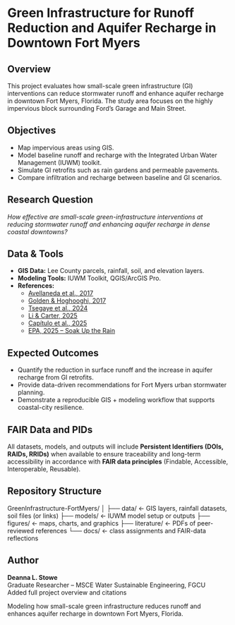 #  Green Infrastructure for Runoff Reduction and Aquifer Recharge in Downtown Fort Myers

## Overview
This project evaluates how small-scale green infrastructure (GI) interventions can reduce stormwater runoff and enhance aquifer recharge in downtown Fort Myers, Florida. The study area focuses on the highly impervious block surrounding Ford’s Garage and Main Street.

## Objectives
- Map impervious areas using GIS.
- Model baseline runoff and recharge with the Integrated Urban Water Management (IUWM) toolkit.
- Simulate GI retrofits such as rain gardens and permeable pavements.
- Compare infiltration and recharge between baseline and GI scenarios.

## Research Question
*How effective are small-scale green-infrastructure interventions at reducing stormwater runoff and enhancing aquifer recharge in dense coastal downtowns?*

## Data & Tools
- **GIS Data:** Lee County parcels, rainfall, soil, and elevation layers.  
- **Modeling Tools:** IUWM Toolkit, QGIS/ArcGIS Pro.  
- **References:**  
  - [Avellaneda et al., 2017](https://doi.org/10.1002/2017WR020452)  
  - [Golden & Hoghooghi, 2017](https://doi.org/10.1002/wat2.1174)  
  - [Tsegaye et al., 2024](https://doi.org/10.3389/frwa.2024.1468354)  
  - [Li & Carter, 2025](https://doi.org/10.1007/s10980-025-02069-1)  
  - [Capítulo et al., 2025](https://doi.org/10.1039/d5ea00000a)  
  - [EPA, 2025 – Soak Up the Rain](https://www.epa.gov/soakuptherain/soak-rain-rain-gardens)

## Expected Outcomes
- Quantify the reduction in surface runoff and the increase in aquifer recharge from GI retrofits.  
- Provide data-driven recommendations for Fort Myers urban stormwater planning.  
- Demonstrate a reproducible GIS + modeling workflow that supports coastal-city resilience.

## FAIR Data and PIDs
All datasets, models, and outputs will include **Persistent Identifiers (DOIs, RAIDs, RRIDs)** when available to ensure traceability and long-term accessibility in accordance with **FAIR data principles** (Findable, Accessible, Interoperable, Reusable).

## Repository Structure

GreenInfrastructure-FortMyers/
│
├── data/ ← GIS layers, rainfall datasets, soil files (or links)
├── models/ ← IUWM model setup or outputs
├── figures/ ← maps, charts, and graphics
├── literature/ ← PDFs of peer-reviewed references
└── docs/ ← class assignments and FAIR-data reflections

## Author
**Deanna L. Stowe**  
Graduate Researcher – MSCE Water Sustainable Engineering, FGCU  
Added full project overview and citations


Modeling how small-scale green infrastructure reduces runoff and enhances aquifer recharge in downtown Fort Myers, Florida.


